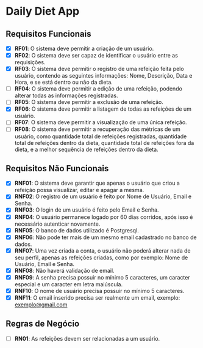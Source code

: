 # Daily Diet App

## Requisitos Funcionais

- [x] **RF01**: O sistema deve permitir a criação de um usuário.
- [x] **RF02**: O sistema deve ser capaz de identificar o usuário entre as requisições.
- [x] **RF03**: O sistema deve permitir o registro de uma refeição feita pelo usuário, contendo as seguintes informações: Nome, Descrição, Data e Hora, e se está dentro ou não da dieta.
- [ ] **RF04**: O sistema deve permitir a edição de uma refeição, podendo alterar todas as informações registradas.
- [ ] **RF05**: O sistema deve permitir a exclusão de uma refeição.
- [x] **RF06**: O sistema deve permitir a listagem de todas as refeições de um usuário.
- [ ] **RF07**: O sistema deve permitir a visualização de uma única refeição.
- [ ] **RF08**: O sistema deve permitir a recuperação das métricas de um usuário, como quantidade total de refeições registradas, quantidade total de refeições dentro da dieta, quantidade total de refeições fora da dieta, e a melhor sequência de refeições dentro da dieta.

## Requisitos Não Funcionais

- [x] **RNF01**: O sistema deve garantir que apenas o usuário que criou a refeição possa visualizar, editar e apagar a mesma.
- [x] **RNF02**: O registro de um usuário é feito por Nome de Usuário, Email e Senha.
- [x] **RNF03**: O login de um usuário é feito pelo Email e Senha.
- [x] **RNF04**: O usuário permanece logado por 60 dias corridos, após isso é necessário autenticar novamente.
- [x] **RNF05**: O banco de dados utilizado é Postgresql.
- [x] **RNF06**: Não pode ter mais de um mesmo email cadastrado no banco de dados.
- [x] **RNF07**: Uma vez criada a conta, o usuário não poderá alterar nada de seu perfil, apenas as refeições criadas, como por exemplo: Nome de Usuário, Email e Senha.
- [x] **RNF08**: Não haverá validação de email.
- [x] **RNF09**: A senha precisa possuir no mínimo 5 caracteres, um caracter especial e um caracter em letra maiúscula.
- [x] **RNF10**: O nome de usuário precisa possuir no mínimo 5 caracteres.
- [x] **RNF11**: O email inserido precisa ser realmente um email, exemplo: exemplo@gmail.com

## Regras de Negócio

- [ ] **RN01**: As refeições devem ser relacionadas a um usuário.
